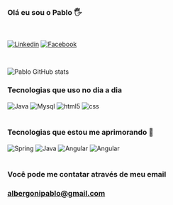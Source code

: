 ### Olá eu sou o Pablo 🖐️<br>
<br>

[![Linkedin](https://img.shields.io/badge/LinkedIn-0077B5?style=for-the-badge&logo=linkedin&logoColor=white)](https://www.linkedin.com/in/pablo-prata-albergoni-6a0b0a113/)
[![Facebook](https://img.shields.io/badge/Facebook-1877F2?style=for-the-badge&logo=facebook&logoColor=white)](https://www.facebook.com/pablo.albergoni.79)

<br>

![Pablo GitHub stats](https://github-readme-stats.vercel.app/api?username=albergonipablo&show_icons=true&theme=gruvbox)

### Tecnologias que uso no dia a dia

<div style="display: inline-block">
    <img align ="center" alt="Java" src="https://img.shields.io/badge/Java-ED8B00?style=for-the-badge&logo=java&logoColor=white"></img>
    <img align ="center" alt="Mysql" src="https://img.shields.io/badge/MySQL-00000F?style=for-the-badge&logo=mysql&logoColor=white"></img>
    <img align ="center" alt="html5" src="https://img.shields.io/badge/HTML5-E34F26?style=for-the-badge&logo=html5&logoColor=white"></img>
    <img align ="center" alt="css" src="https://img.shields.io/badge/CSS3-1572B6?style=for-the-badge&logo=css3&logoColor=white"></img>
    
   
    
    
</div>
<br>
<br>

### Tecnologias que estou me aprimorando 🎲

<div style="display: inline-block">
    <img align ="center" alt="Spring" src="https://img.shields.io/badge/Spring-6DB33F?style=for-the-badge&logo=spring&logoColor=white"></img>
    <img align ="center" alt="Java" src="https://img.shields.io/badge/Java-ED8B00?style=for-the-badge&logo=java&logoColor=white"></img>
    <img align ="center" alt="Angular" src="https://img.shields.io/badge/Angular-DD0031?style=for-the-badge&logo=angular&logoColor=white"></img>
    <img align ="center" alt="Angular" src="https://img.shields.io/badge/PostgreSQL-316192?style=for-the-badge&logo=postgresql&logoColor=white"></img>
</div>
<br><br>

### Você pode me contatar através de meu email

### albergonipablo@gmail.com
